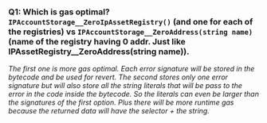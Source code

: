 ### Q1: Which is gas optimal? `IPAccountStorage__ZeroIpAssetRegistry()` (and one for each of the registries) vs `IPAccountStorage__ZeroAddress(string name)` (name  of the registry having 0 addr. Just like IPAssetRegistry__ZeroAddress(string name)).
*The first one is more gas optimal. Each error signature will be stored in the bytecode and be used for revert. The second stores only one error signature but will also store all the string literals that will be pass to the error in the code inside the bytecode. So the literals can even be larger than the signatures of the first option. Plus there will be more runtime gas because the returned data will have the selector + the string.*